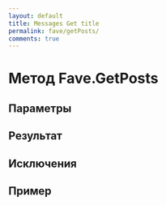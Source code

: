 ```yaml
---
layout: default
title: Messages Get title
permalink: fave/getPosts/
comments: true
---
```

# Метод Fave.GetPosts

## Параметры

## Результат

## Исключения

## Пример
```csharp

```

